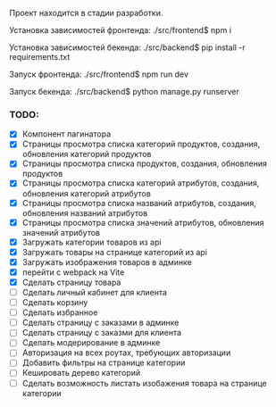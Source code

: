 Проект находится в стадии разработки.

Установка зависимостей фронтенда: ./src/frontend$ npm i

Установка зависимостей бекенда: ./src/backend$ pip install -r requirements.txt

Запуск фронтенда: ./src/frontend$ npm run dev

Запуск бекенда: ./src/backend$ python manage.py runserver

### TODO:
- [x] Компонент пагинатора
- [x] Страницы просмотра списка категорий продуктов, создания, обновления категорий продуктов 
- [x] Страницы просмотра списка продуктов, создания, обновления продуктов 
- [x] Страницы просмотра списка категорий атрибутов, создания, обновления категорий атрибутов 
- [x] Страницы просмотра списка названий атрибутов, создания, обновления названий атрибутов 
- [x] Страницы просмотра списка значений атрибутов, обновления значений атрибутов 
- [x] Загружать категории товаров из api
- [x] Загружать товары на странице категорий из api
- [X] Загружать изображения товаров в админке
- [x] перейти с webpack на Vite
- [x] Сделать страницу товара
- [ ] Сделать личный кабинет для клиента
- [ ] Сделать корзину
- [ ] Сделать избранное
- [ ] Сделать страницу с заказами в админке
- [ ] Сделать страницу с заказми для клиента
- [ ] Сделать модерирование в админке
- [ ] Авторизация на всех роутах, требующих авторизации
- [ ] Добавить фильтры на странице категории
- [ ] Кешировать дерево категорий
- [ ] Сделать возможность листать изобажения товара на странице категории